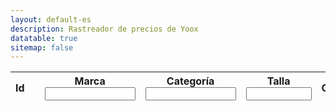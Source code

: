 ```yaml
---
layout: default-es
description: Rastreador de precios de Yoox
datatable: true
sitemap: false
---
```


<div class="datatable-begin">
    <table id="example" class="display" style="width:100%">
        <thead>
            <tr>
                <th scope="col">Id</th>
                <th scope="col"></th>
                <th scope="col">Marca<br><input type="search" id="column2" size="15"/></th>
                <th scope="col">Categoría<br><input type="search" id="column3" size="15"/></th>
                <th scope="col">Talla<br><input type="search" id="column4" size="10"/></th>
                <th scope="col">Colores</th>
                <th scope="col">Precio actual</th>
                <th scope="col">Precio máx.</th>
                <th scope="col">Precio min.</th>
                <th scope="col">Descuento actual</th>
            </tr>
        </thead>
    </table>
</div>